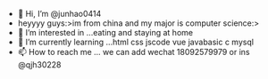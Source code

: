 - 👋 Hi, I’m @junhao0414
- heyyyy guys:>im from china and my major is computer science:>
- 👀 I’m interested in ...eating and staying at home
- 🌱 I’m currently learning ...html css jscode vue javabasic c mysql
- 📫 How to reach me ... we can add wechat 18092579979 or ins @qjh30228
